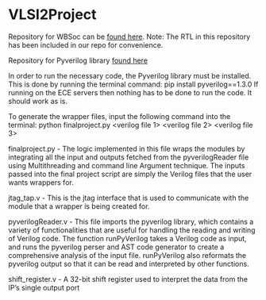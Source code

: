 # VLSI2Project

Repository for WBSoc can be [found here](https://github.com/apdn/WBSoC). 
Note: The RTL in this repository has been included in our repo for convenience.

Repository for Pyverilog library [found here](https://github.com/PyHDI/Pyverilog)

In order to run the necessary code, the Pyverilog library must be installed. This is done by running the terminal command:
pip install pyverilog==1.3.0
If running on the ECE servers then nothing has to be done to run the code. It should work as is.

To generate the wrapper files, input the following command into the terminal:
python finalproject.py <verilog file 1> <verilog file 2> <verilog file 3> <verilog file x>

finalproject.py - The logic implemented in this file wraps the modules by integrating all the input and outputs fetched from the pyverilogReader file using Multithreading and command line Argument technique. The inputs passed into the final project script are simply the Verilog files that the user wants wrappers for.

jtag_tap.v - This is the jtag interface that is used to communicate with the module that a wrapper is being created for.

pyverilogReader.v - This file imports the pyverilog library, which contains a variety of functionalities that are useful for handling the reading and writing of Verilog code. The function runPyVerilog takes a Verilog code as input, and runs the pyverilog perser and AST code generator to create a comprehensive analysis of the input file. runPyVerilog also reformats the pyverilog output so that it can be read and interpreted by other functions.

shift_register.v - A 32-bit shift register used to interpret the data from the IP’s single output port
